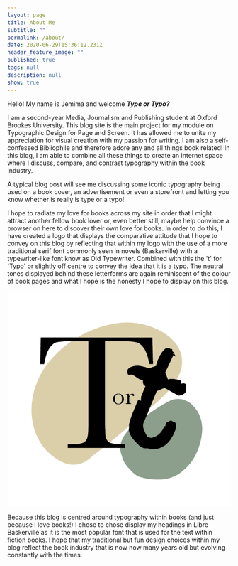 ```yaml
---
layout: page
title: About Me
subtitle: ""
permalink: /about/
date: 2020-06-29T15:36:12.231Z
header_feature_image: ""
published: true
tags: null
description: null
show: true
---
```

Hello! My name is Jemima and welcome ***Type or Typo?***

I am a second-year Media, Journalism and Publishing student at Oxford Brookes University. This blog site is the main project for my module on Typographic Design for Page and Screen. It has allowed me to unite my appreciation for visual creation with my passion for writing. I am also a self-confessed Bibliophile and therefore adore any and all things book related! In this blog, I am able to combine all these things to create an internet space where I discuss, compare, and contrast typography within the book industry. 

A typical blog post will see me discussing some iconic typography being used on a book cover, an advertisement or even a storefront and letting you know whether is really is type or a typo! 

I hope to radiate my love for books across my site in order that I might attract another fellow book lover or, even better still, maybe help convince a browser on here to discover their own love for books. In order to do this, I have created a logo that displays the comparative attitude that I hope to convey on this blog by reflecting that within my logo with the use of a more traditional serif font commonly seen in novels (Baskerville) with a typewriter-like font know as Old Typewriter. Combined with this the 't' for 'Typo' or slightly off centre to convey the idea that it is a typo. The neutral tones displayed behind these letterforms are again reminiscent of the colour of book pages and what I hope is the honesty I hope to display on this blog.

![](../uploads/type-or-typo-logo-2.png)

Because this blog is centred around typography within books (and just because I love books!) I chose to chose display my headings in Libre Baskerville as it is the most popular font that is used for the text within fiction books. I hope that my traditional but fun design choices within my blog reflect the book industry that is now now many years old but evolving constantly with the times.